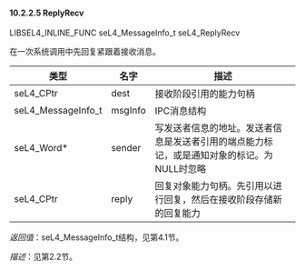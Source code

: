 #### 10.2.2.5  ReplyRecv

LIBSEL4_INLINE_FUNC seL4_MessageInfo_t seL4_ReplyRecv

在一次系统调用中先回复紧跟着接收消息。

类型 | 名字 | 描述
--- | --- | ---
seL4_CPtr | dest | 接收阶段引用的能力句柄
seL4_MessageInfo_t | msgInfo | IPC消息结构
seL4_Word* | sender | 写发送者信息的地址。发送者信息是发送者引用的端点能力标记，或是通知对象的标记。为NULL时忽略
seL4_CPtr | reply | 回复对象能力句柄。先引用以进行回复，然后在接收阶段存储新的回复能力

*返回值*：seL4_MessageInfo_t结构，见第4.1节。

*描述*：见第2.2节。

